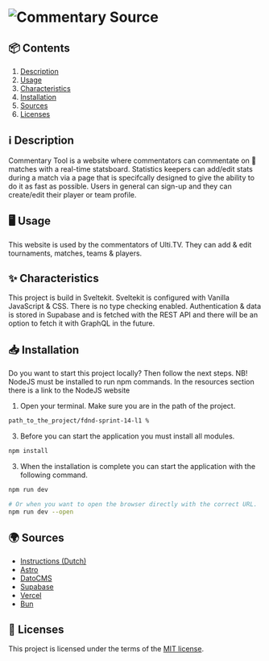 <h1>
  <picture>
      <source media="(prefers-color-scheme: dark)" srcset="https://github.com/luukbrauckmann/sprint-15-l1/assets/47314813/db747413-fa0f-4a0e-b496-da812e118546">
      <img alt="Commentary Source" src="https://github.com/luukbrauckmann/sprint-15-l1/assets/47314813/2e85c910-95bd-444c-8e65-caffbb6b2dc0">
    </picture>
</h1>

<h2 id="contents">📦 Contents</h2>

1. [Description](#description)
2. [Usage](#usage)
3. [Characteristics](#characteristics)
4. [Installation](#installation)
5. [Sources](#sources)
6. [Licenses](#licenses)

<h2 id="description">ℹ️ Description</h2>

Commentary Tool is a website where commentators can commentate on 🥏 matches with a real-time statsboard. Statistics keepers can add/edit stats during a match via a page that is specifcally designed to give the ability to do it as fast as possible. Users in general can sign-up and they can create/edit their player or team profile.

<h2 id="usage">🖥️ Usage</h2>

This website is used by the commentators of Ulti.TV. They can add & edit tournaments, matches, teams & players. 

<h2 id="characteristics">✨ Characteristics</h2>

This project is build in Sveltekit. Sveltekit is configured with Vanilla JavaScript & CSS. There is no type checking enabled. Authentication & data is stored in Supabase and is fetched with the REST API and there will be an option to fetch it with GraphQL in the future.

<h2 id="installation">📥 Installation</h2>

Do you want to start this project locally? Then follow the next steps. NB! NodeJS must be installed to run npm commands. In the resources section there is a link to the NodeJS website

1. Open your terminal. Make sure you are in the path of the project.
```bash
path_to_the_project/fdnd-sprint-14-l1 %
```

3. Before you can start the application you must install all modules.
```bash
npm install
```

3. When the installation is complete you can start the application with the following command.
```bash
npm run dev

# Or when you want to open the browser directly with the correct URL.
npm run dev --open
```


<h2 id="sources">🌍 Sources</h2>

- [Instructions (Dutch)](docs/INSTRUCTIONS.md)
- [Astro](https://astro.build/)
- [DatoCMS](https://www.datocms.com/)
- [Supabase](https://supabase.com/)
- [Vercel](https://vercel.com/)
- [Bun](https://bun.sh/)

<h2 id="licenses">🪪 Licenses</h2>

This project is licensed under the terms of the [MIT license](./LICENSE).
